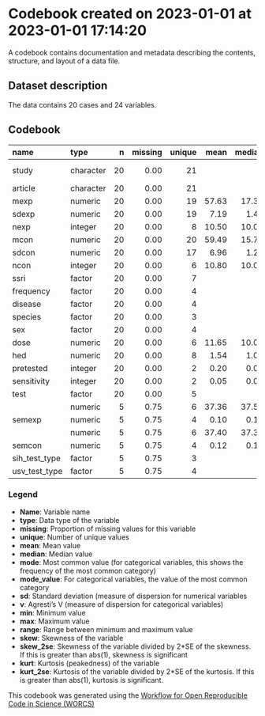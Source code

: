 Codebook created on 2023-01-01 at 2023-01-01 17:14:20
================

A codebook contains documentation and metadata describing the contents,
structure, and layout of a data file.

## Dataset description

The data contains 20 cases and 24 variables.

## Codebook

<table>
<thead>
<tr>
<th style="text-align:left;">
name
</th>
<th style="text-align:left;">
type
</th>
<th style="text-align:right;">
n
</th>
<th style="text-align:right;">
missing
</th>
<th style="text-align:right;">
unique
</th>
<th style="text-align:right;">
mean
</th>
<th style="text-align:right;">
median
</th>
<th style="text-align:right;">
mode
</th>
<th style="text-align:left;">
mode_value
</th>
<th style="text-align:right;">
sd
</th>
<th style="text-align:right;">
v
</th>
<th style="text-align:right;">
min
</th>
<th style="text-align:right;">
max
</th>
<th style="text-align:right;">
range
</th>
<th style="text-align:right;">
skew
</th>
<th style="text-align:right;">
skew_2se
</th>
<th style="text-align:right;">
kurt
</th>
<th style="text-align:right;">
kurt_2se
</th>
</tr>
</thead>
<tbody>
<tr>
<td style="text-align:left;">
study
</td>
<td style="text-align:left;">
character
</td>
<td style="text-align:right;">
20
</td>
<td style="text-align:right;">
0.00
</td>
<td style="text-align:right;">
21
</td>
<td style="text-align:right;">
</td>
<td style="text-align:right;">
</td>
<td style="text-align:right;">
1.00
</td>
<td style="text-align:left;">
Brown 1998_Citalopram_10_Acute_Mouse_Healthy
</td>
<td style="text-align:right;">
</td>
<td style="text-align:right;">
0.95
</td>
<td style="text-align:right;">
</td>
<td style="text-align:right;">
</td>
<td style="text-align:right;">
</td>
<td style="text-align:right;">
</td>
<td style="text-align:right;">
</td>
<td style="text-align:right;">
</td>
<td style="text-align:right;">
</td>
</tr>
<tr>
<td style="text-align:left;">
article
</td>
<td style="text-align:left;">
character
</td>
<td style="text-align:right;">
20
</td>
<td style="text-align:right;">
0.00
</td>
<td style="text-align:right;">
21
</td>
<td style="text-align:right;">
</td>
<td style="text-align:right;">
</td>
<td style="text-align:right;">
1.00
</td>
<td style="text-align:left;">
Brown 1998
</td>
<td style="text-align:right;">
</td>
<td style="text-align:right;">
0.95
</td>
<td style="text-align:right;">
</td>
<td style="text-align:right;">
</td>
<td style="text-align:right;">
</td>
<td style="text-align:right;">
</td>
<td style="text-align:right;">
</td>
<td style="text-align:right;">
</td>
<td style="text-align:right;">
</td>
</tr>
<tr>
<td style="text-align:left;">
mexp
</td>
<td style="text-align:left;">
numeric
</td>
<td style="text-align:right;">
20
</td>
<td style="text-align:right;">
0.00
</td>
<td style="text-align:right;">
19
</td>
<td style="text-align:right;">
57.63
</td>
<td style="text-align:right;">
17.35
</td>
<td style="text-align:right;">
17.35
</td>
<td style="text-align:left;">
</td>
<td style="text-align:right;">
84.71
</td>
<td style="text-align:right;">
</td>
<td style="text-align:right;">
0.90
</td>
<td style="text-align:right;">
280.40
</td>
<td style="text-align:right;">
279.50
</td>
<td style="text-align:right;">
1.39
</td>
<td style="text-align:right;">
1.35
</td>
<td style="text-align:right;">
0.50
</td>
<td style="text-align:right;">
0.25
</td>
</tr>
<tr>
<td style="text-align:left;">
sdexp
</td>
<td style="text-align:left;">
numeric
</td>
<td style="text-align:right;">
20
</td>
<td style="text-align:right;">
0.00
</td>
<td style="text-align:right;">
19
</td>
<td style="text-align:right;">
7.19
</td>
<td style="text-align:right;">
1.45
</td>
<td style="text-align:right;">
1.45
</td>
<td style="text-align:left;">
</td>
<td style="text-align:right;">
11.71
</td>
<td style="text-align:right;">
</td>
<td style="text-align:right;">
0.10
</td>
<td style="text-align:right;">
40.30
</td>
<td style="text-align:right;">
40.20
</td>
<td style="text-align:right;">
1.74
</td>
<td style="text-align:right;">
1.70
</td>
<td style="text-align:right;">
1.81
</td>
<td style="text-align:right;">
0.91
</td>
</tr>
<tr>
<td style="text-align:left;">
nexp
</td>
<td style="text-align:left;">
integer
</td>
<td style="text-align:right;">
20
</td>
<td style="text-align:right;">
0.00
</td>
<td style="text-align:right;">
8
</td>
<td style="text-align:right;">
10.50
</td>
<td style="text-align:right;">
10.00
</td>
<td style="text-align:right;">
10.00
</td>
<td style="text-align:left;">
</td>
<td style="text-align:right;">
2.59
</td>
<td style="text-align:right;">
</td>
<td style="text-align:right;">
6.00
</td>
<td style="text-align:right;">
15.00
</td>
<td style="text-align:right;">
9.00
</td>
<td style="text-align:right;">
0.36
</td>
<td style="text-align:right;">
0.35
</td>
<td style="text-align:right;">
-0.83
</td>
<td style="text-align:right;">
-0.42
</td>
</tr>
<tr>
<td style="text-align:left;">
mcon
</td>
<td style="text-align:left;">
numeric
</td>
<td style="text-align:right;">
20
</td>
<td style="text-align:right;">
0.00
</td>
<td style="text-align:right;">
20
</td>
<td style="text-align:right;">
59.49
</td>
<td style="text-align:right;">
15.75
</td>
<td style="text-align:right;">
15.75
</td>
<td style="text-align:left;">
</td>
<td style="text-align:right;">
89.71
</td>
<td style="text-align:right;">
</td>
<td style="text-align:right;">
0.90
</td>
<td style="text-align:right;">
285.90
</td>
<td style="text-align:right;">
285.00
</td>
<td style="text-align:right;">
1.39
</td>
<td style="text-align:right;">
1.36
</td>
<td style="text-align:right;">
0.40
</td>
<td style="text-align:right;">
0.20
</td>
</tr>
<tr>
<td style="text-align:left;">
sdcon
</td>
<td style="text-align:left;">
numeric
</td>
<td style="text-align:right;">
20
</td>
<td style="text-align:right;">
0.00
</td>
<td style="text-align:right;">
17
</td>
<td style="text-align:right;">
6.96
</td>
<td style="text-align:right;">
1.25
</td>
<td style="text-align:right;">
1.25
</td>
<td style="text-align:left;">
</td>
<td style="text-align:right;">
11.31
</td>
<td style="text-align:right;">
</td>
<td style="text-align:right;">
0.10
</td>
<td style="text-align:right;">
37.60
</td>
<td style="text-align:right;">
37.50
</td>
<td style="text-align:right;">
1.79
</td>
<td style="text-align:right;">
1.75
</td>
<td style="text-align:right;">
1.98
</td>
<td style="text-align:right;">
1.00
</td>
</tr>
<tr>
<td style="text-align:left;">
ncon
</td>
<td style="text-align:left;">
integer
</td>
<td style="text-align:right;">
20
</td>
<td style="text-align:right;">
0.00
</td>
<td style="text-align:right;">
6
</td>
<td style="text-align:right;">
10.80
</td>
<td style="text-align:right;">
10.00
</td>
<td style="text-align:right;">
10.00
</td>
<td style="text-align:left;">
</td>
<td style="text-align:right;">
2.44
</td>
<td style="text-align:right;">
</td>
<td style="text-align:right;">
8.00
</td>
<td style="text-align:right;">
15.00
</td>
<td style="text-align:right;">
7.00
</td>
<td style="text-align:right;">
0.41
</td>
<td style="text-align:right;">
0.40
</td>
<td style="text-align:right;">
-1.17
</td>
<td style="text-align:right;">
-0.59
</td>
</tr>
<tr>
<td style="text-align:left;">
ssri
</td>
<td style="text-align:left;">
factor
</td>
<td style="text-align:right;">
20
</td>
<td style="text-align:right;">
0.00
</td>
<td style="text-align:right;">
7
</td>
<td style="text-align:right;">
</td>
<td style="text-align:right;">
</td>
<td style="text-align:right;">
6.00
</td>
<td style="text-align:left;">
Fluoxetine
</td>
<td style="text-align:right;">
</td>
<td style="text-align:right;">
0.78
</td>
<td style="text-align:right;">
</td>
<td style="text-align:right;">
</td>
<td style="text-align:right;">
</td>
<td style="text-align:right;">
</td>
<td style="text-align:right;">
</td>
<td style="text-align:right;">
</td>
<td style="text-align:right;">
</td>
</tr>
<tr>
<td style="text-align:left;">
frequency
</td>
<td style="text-align:left;">
factor
</td>
<td style="text-align:right;">
20
</td>
<td style="text-align:right;">
0.00
</td>
<td style="text-align:right;">
4
</td>
<td style="text-align:right;">
</td>
<td style="text-align:right;">
</td>
<td style="text-align:right;">
12.00
</td>
<td style="text-align:left;">
Acute
</td>
<td style="text-align:right;">
</td>
<td style="text-align:right;">
0.54
</td>
<td style="text-align:right;">
</td>
<td style="text-align:right;">
</td>
<td style="text-align:right;">
</td>
<td style="text-align:right;">
</td>
<td style="text-align:right;">
</td>
<td style="text-align:right;">
</td>
<td style="text-align:right;">
</td>
</tr>
<tr>
<td style="text-align:left;">
disease
</td>
<td style="text-align:left;">
factor
</td>
<td style="text-align:right;">
20
</td>
<td style="text-align:right;">
0.00
</td>
<td style="text-align:right;">
4
</td>
<td style="text-align:right;">
</td>
<td style="text-align:right;">
</td>
<td style="text-align:right;">
12.00
</td>
<td style="text-align:left;">
Healthy
</td>
<td style="text-align:right;">
</td>
<td style="text-align:right;">
0.52
</td>
<td style="text-align:right;">
</td>
<td style="text-align:right;">
</td>
<td style="text-align:right;">
</td>
<td style="text-align:right;">
</td>
<td style="text-align:right;">
</td>
<td style="text-align:right;">
</td>
<td style="text-align:right;">
</td>
</tr>
<tr>
<td style="text-align:left;">
species
</td>
<td style="text-align:left;">
factor
</td>
<td style="text-align:right;">
20
</td>
<td style="text-align:right;">
0.00
</td>
<td style="text-align:right;">
3
</td>
<td style="text-align:right;">
</td>
<td style="text-align:right;">
</td>
<td style="text-align:right;">
12.00
</td>
<td style="text-align:left;">
Rat
</td>
<td style="text-align:right;">
</td>
<td style="text-align:right;">
0.48
</td>
<td style="text-align:right;">
</td>
<td style="text-align:right;">
</td>
<td style="text-align:right;">
</td>
<td style="text-align:right;">
</td>
<td style="text-align:right;">
</td>
<td style="text-align:right;">
</td>
<td style="text-align:right;">
</td>
</tr>
<tr>
<td style="text-align:left;">
sex
</td>
<td style="text-align:left;">
factor
</td>
<td style="text-align:right;">
20
</td>
<td style="text-align:right;">
0.00
</td>
<td style="text-align:right;">
4
</td>
<td style="text-align:right;">
</td>
<td style="text-align:right;">
</td>
<td style="text-align:right;">
10.00
</td>
<td style="text-align:left;">
Male
</td>
<td style="text-align:right;">
</td>
<td style="text-align:right;">
0.62
</td>
<td style="text-align:right;">
</td>
<td style="text-align:right;">
</td>
<td style="text-align:right;">
</td>
<td style="text-align:right;">
</td>
<td style="text-align:right;">
</td>
<td style="text-align:right;">
</td>
<td style="text-align:right;">
</td>
</tr>
<tr>
<td style="text-align:left;">
dose
</td>
<td style="text-align:left;">
numeric
</td>
<td style="text-align:right;">
20
</td>
<td style="text-align:right;">
0.00
</td>
<td style="text-align:right;">
6
</td>
<td style="text-align:right;">
11.65
</td>
<td style="text-align:right;">
10.00
</td>
<td style="text-align:right;">
10.00
</td>
<td style="text-align:left;">
</td>
<td style="text-align:right;">
6.38
</td>
<td style="text-align:right;">
</td>
<td style="text-align:right;">
5.00
</td>
<td style="text-align:right;">
30.00
</td>
<td style="text-align:right;">
25.00
</td>
<td style="text-align:right;">
1.14
</td>
<td style="text-align:right;">
1.11
</td>
<td style="text-align:right;">
1.02
</td>
<td style="text-align:right;">
0.51
</td>
</tr>
<tr>
<td style="text-align:left;">
hed
</td>
<td style="text-align:left;">
numeric
</td>
<td style="text-align:right;">
20
</td>
<td style="text-align:right;">
0.00
</td>
<td style="text-align:right;">
8
</td>
<td style="text-align:right;">
1.54
</td>
<td style="text-align:right;">
1.01
</td>
<td style="text-align:right;">
1.01
</td>
<td style="text-align:left;">
</td>
<td style="text-align:right;">
1.13
</td>
<td style="text-align:right;">
</td>
<td style="text-align:right;">
0.41
</td>
<td style="text-align:right;">
4.83
</td>
<td style="text-align:right;">
4.42
</td>
<td style="text-align:right;">
1.43
</td>
<td style="text-align:right;">
1.40
</td>
<td style="text-align:right;">
1.20
</td>
<td style="text-align:right;">
0.61
</td>
</tr>
<tr>
<td style="text-align:left;">
pretested
</td>
<td style="text-align:left;">
integer
</td>
<td style="text-align:right;">
20
</td>
<td style="text-align:right;">
0.00
</td>
<td style="text-align:right;">
2
</td>
<td style="text-align:right;">
0.20
</td>
<td style="text-align:right;">
0.00
</td>
<td style="text-align:right;">
0.00
</td>
<td style="text-align:left;">
</td>
<td style="text-align:right;">
0.41
</td>
<td style="text-align:right;">
</td>
<td style="text-align:right;">
0.00
</td>
<td style="text-align:right;">
1.00
</td>
<td style="text-align:right;">
1.00
</td>
<td style="text-align:right;">
1.39
</td>
<td style="text-align:right;">
1.36
</td>
<td style="text-align:right;">
-0.07
</td>
<td style="text-align:right;">
-0.03
</td>
</tr>
<tr>
<td style="text-align:left;">
sensitivity
</td>
<td style="text-align:left;">
integer
</td>
<td style="text-align:right;">
20
</td>
<td style="text-align:right;">
0.00
</td>
<td style="text-align:right;">
2
</td>
<td style="text-align:right;">
0.05
</td>
<td style="text-align:right;">
0.00
</td>
<td style="text-align:right;">
0.00
</td>
<td style="text-align:left;">
</td>
<td style="text-align:right;">
0.22
</td>
<td style="text-align:right;">
</td>
<td style="text-align:right;">
0.00
</td>
<td style="text-align:right;">
1.00
</td>
<td style="text-align:right;">
1.00
</td>
<td style="text-align:right;">
3.82
</td>
<td style="text-align:right;">
3.73
</td>
<td style="text-align:right;">
13.29
</td>
<td style="text-align:right;">
6.70
</td>
</tr>
<tr>
<td style="text-align:left;">
test
</td>
<td style="text-align:left;">
factor
</td>
<td style="text-align:right;">
20
</td>
<td style="text-align:right;">
0.00
</td>
<td style="text-align:right;">
5
</td>
<td style="text-align:right;">
</td>
<td style="text-align:right;">
</td>
<td style="text-align:right;">
5.00
</td>
<td style="text-align:left;">
EPM
</td>
<td style="text-align:right;">
</td>
<td style="text-align:right;">
0.75
</td>
<td style="text-align:right;">
</td>
<td style="text-align:right;">
</td>
<td style="text-align:right;">
</td>
<td style="text-align:right;">
</td>
<td style="text-align:right;">
</td>
<td style="text-align:right;">
</td>
<td style="text-align:right;">
</td>
</tr>
<tr>
<td style="text-align:left;">
</td>
<td style="text-align:left;">
numeric
</td>
<td style="text-align:right;">
5
</td>
<td style="text-align:right;">
0.75
</td>
<td style="text-align:right;">
6
</td>
<td style="text-align:right;">
37.36
</td>
<td style="text-align:right;">
37.50
</td>
<td style="text-align:right;">
37.50
</td>
<td style="text-align:left;">
</td>
<td style="text-align:right;">
0.80
</td>
<td style="text-align:right;">
</td>
<td style="text-align:right;">
36.30
</td>
<td style="text-align:right;">
38.20
</td>
<td style="text-align:right;">
1.90
</td>
<td style="text-align:right;">
-0.20
</td>
<td style="text-align:right;">
-0.11
</td>
<td style="text-align:right;">
-2.02
</td>
<td style="text-align:right;">
-0.50
</td>
</tr>
<tr>
<td style="text-align:left;">
semexp
</td>
<td style="text-align:left;">
numeric
</td>
<td style="text-align:right;">
5
</td>
<td style="text-align:right;">
0.75
</td>
<td style="text-align:right;">
4
</td>
<td style="text-align:right;">
0.10
</td>
<td style="text-align:right;">
0.10
</td>
<td style="text-align:right;">
0.10
</td>
<td style="text-align:left;">
</td>
<td style="text-align:right;">
0.07
</td>
<td style="text-align:right;">
</td>
<td style="text-align:right;">
0.00
</td>
<td style="text-align:right;">
0.20
</td>
<td style="text-align:right;">
0.20
</td>
<td style="text-align:right;">
0.00
</td>
<td style="text-align:right;">
0.00
</td>
<td style="text-align:right;">
-1.40
</td>
<td style="text-align:right;">
-0.35
</td>
</tr>
<tr>
<td style="text-align:left;">
</td>
<td style="text-align:left;">
numeric
</td>
<td style="text-align:right;">
5
</td>
<td style="text-align:right;">
0.75
</td>
<td style="text-align:right;">
6
</td>
<td style="text-align:right;">
37.40
</td>
<td style="text-align:right;">
37.30
</td>
<td style="text-align:right;">
37.30
</td>
<td style="text-align:left;">
</td>
<td style="text-align:right;">
0.76
</td>
<td style="text-align:right;">
</td>
<td style="text-align:right;">
36.40
</td>
<td style="text-align:right;">
38.20
</td>
<td style="text-align:right;">
1.80
</td>
<td style="text-align:right;">
-0.10
</td>
<td style="text-align:right;">
-0.05
</td>
<td style="text-align:right;">
-1.99
</td>
<td style="text-align:right;">
-0.50
</td>
</tr>
<tr>
<td style="text-align:left;">
semcon
</td>
<td style="text-align:left;">
numeric
</td>
<td style="text-align:right;">
5
</td>
<td style="text-align:right;">
0.75
</td>
<td style="text-align:right;">
4
</td>
<td style="text-align:right;">
0.12
</td>
<td style="text-align:right;">
0.10
</td>
<td style="text-align:right;">
0.10
</td>
<td style="text-align:left;">
</td>
<td style="text-align:right;">
0.08
</td>
<td style="text-align:right;">
</td>
<td style="text-align:right;">
0.00
</td>
<td style="text-align:right;">
0.20
</td>
<td style="text-align:right;">
0.20
</td>
<td style="text-align:right;">
-0.25
</td>
<td style="text-align:right;">
-0.13
</td>
<td style="text-align:right;">
-1.82
</td>
<td style="text-align:right;">
-0.45
</td>
</tr>
<tr>
<td style="text-align:left;">
sih_test_type
</td>
<td style="text-align:left;">
factor
</td>
<td style="text-align:right;">
5
</td>
<td style="text-align:right;">
0.75
</td>
<td style="text-align:right;">
3
</td>
<td style="text-align:right;">
</td>
<td style="text-align:right;">
</td>
<td style="text-align:right;">
15.00
</td>
<td style="text-align:left;">
</td>
<td style="text-align:right;">
</td>
<td style="text-align:right;">
0.48
</td>
<td style="text-align:right;">
</td>
<td style="text-align:right;">
</td>
<td style="text-align:right;">
</td>
<td style="text-align:right;">
</td>
<td style="text-align:right;">
</td>
<td style="text-align:right;">
</td>
<td style="text-align:right;">
</td>
</tr>
<tr>
<td style="text-align:left;">
usv_test_type
</td>
<td style="text-align:left;">
factor
</td>
<td style="text-align:right;">
5
</td>
<td style="text-align:right;">
0.75
</td>
<td style="text-align:right;">
4
</td>
<td style="text-align:right;">
</td>
<td style="text-align:right;">
</td>
<td style="text-align:right;">
15.00
</td>
<td style="text-align:left;">
</td>
<td style="text-align:right;">
</td>
<td style="text-align:right;">
0.64
</td>
<td style="text-align:right;">
</td>
<td style="text-align:right;">
</td>
<td style="text-align:right;">
</td>
<td style="text-align:right;">
</td>
<td style="text-align:right;">
</td>
<td style="text-align:right;">
</td>
<td style="text-align:right;">
</td>
</tr>
</tbody>
</table>

### Legend

- **Name**: Variable name
- **type**: Data type of the variable
- **missing**: Proportion of missing values for this variable
- **unique**: Number of unique values
- **mean**: Mean value
- **median**: Median value
- **mode**: Most common value (for categorical variables, this shows the
  frequency of the most common category)
- **mode_value**: For categorical variables, the value of the most
  common category
- **sd**: Standard deviation (measure of dispersion for numerical
  variables
- **v**: Agresti’s V (measure of dispersion for categorical variables)
- **min**: Minimum value
- **max**: Maximum value
- **range**: Range between minimum and maximum value
- **skew**: Skewness of the variable
- **skew_2se**: Skewness of the variable divided by 2\*SE of the
  skewness. If this is greater than abs(1), skewness is significant
- **kurt**: Kurtosis (peakedness) of the variable
- **kurt_2se**: Kurtosis of the variable divided by 2\*SE of the
  kurtosis. If this is greater than abs(1), kurtosis is significant.

This codebook was generated using the [Workflow for Open Reproducible
Code in Science (WORCS)](https://osf.io/zcvbs/)
